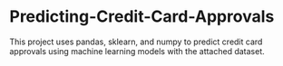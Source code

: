 # Predicting-Credit-Card-Approvals
This project uses pandas, sklearn, and numpy to predict credit card approvals using machine learning models with the attached dataset. 
